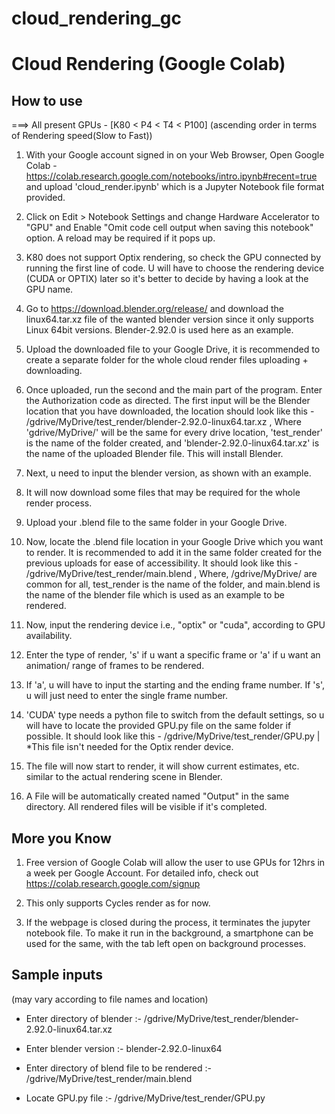 # cloud_rendering_gc


# Cloud Rendering (Google Colab)


## How to use

===> All present GPUs - [K80 < P4 < T4 < P100]  (ascending order in terms of Rendering speed(Slow to Fast))

1. With your Google account signed in on your Web Browser, Open Google Colab - https://colab.research.google.com/notebooks/intro.ipynb#recent=true  and upload 'cloud_render.ipynb' which is a Jupyter Notebook file format provided.

2. Click on Edit > Notebook Settings and change Hardware Accelerator to "GPU" and Enable "Omit code cell output when saving this notebook" option. A reload may be required if it pops up.

3. K80 does not support Optix rendering, so check the GPU connected by running the first line of code. U will have to choose the rendering device (CUDA or OPTIX) later so it's better to decide by having a look at the GPU name.

4. Go to https://download.blender.org/release/  and download the linux64.tar.xz file of the wanted blender version since it only supports Linux 64bit versions. Blender-2.92.0 is used here as an example.

5. Upload the downloaded file to your Google Drive, it is recommended to create a separate folder for the whole cloud render files uploading + downloading.

6. Once uploaded, run the second and the main part of the program. Enter the Authorization code as directed. The first input will be the Blender location that you have downloaded, the location should look like this -  /gdrive/MyDrive/test_render/blender-2.92.0-linux64.tar.xz  , Where 'gdrive/MyDrive/' will be the same for every drive location, 'test_render' is the name of the folder created, and 'blender-2.92.0-linux64.tar.xz' is the name of the uploaded Blender file. This will install Blender.

7. Next, u need to input the blender version, as shown with an example.

8. It will now download some files that may be required for the whole render process.

9. Upload your .blend file to the same folder in your Google Drive.

10. Now, locate the .blend file location in your Google Drive which you want to render. It is recommended to add it in the same folder created for the previous uploads for ease of accessibility. It should look like this - /gdrive/MyDrive/test_render/main.blend  , Where, /gdrive/MyDrive/ are common for all, test_render is the name of the folder, and main.blend is the name of the blender file which is used as an example to be rendered.

11. Now, input the rendering device i.e., "optix" or "cuda", according to GPU availability.

12. Enter the type of render, 's' if u want a specific frame or 'a' if u want an animation/ range of frames to be rendered.

13. If 'a', u will have to input the starting and the ending frame number. If 's', u will just need to enter the single frame number.

14. 'CUDA' type needs a python file to switch from the default settings, so u will have to locate the provided GPU.py file on the same folder if possible. It should look like this - /gdrive/MyDrive/test_render/GPU.py  | *This file isn't needed for the Optix render device.

15) The file will now start to render, it will show current estimates,  etc. similar to the actual rendering scene in Blender.

16) A File will be automatically created named "Output" in the same directory. All rendered files will be visible if it's completed.



## More you Know

1. Free version of Google Colab will allow the user to use GPUs for 12hrs in a week per Google Account. For detailed info, check out  https://colab.research.google.com/signup

2. This only supports Cycles render as for now.

3. If the webpage is closed during the process, it terminates the jupyter notebook file. To make it run in the background, a smartphone can be used for the same, with the tab left open on background processes.



## Sample inputs 

(may vary according to file names  and location)

* Enter directory of blender		      :-  /gdrive/MyDrive/test_render/blender-2.92.0-linux64.tar.xz

* Enter blender version    		      :-  blender-2.92.0-linux64

* Enter directory of blend file to be rendered  :-  /gdrive/MyDrive/test_render/main.blend

* Locate GPU.py file 			      :-  /gdrive/MyDrive/test_render/GPU.py
 
